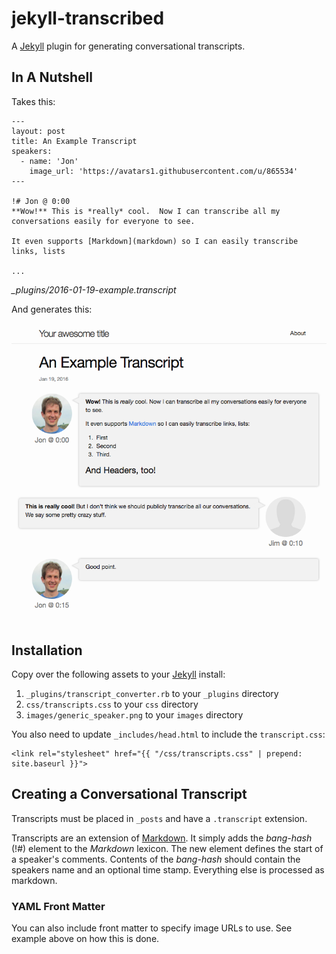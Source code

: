 # jekyll-transcribed

A [Jekyll](http://jekyllrb.com/) plugin for generating conversational transcripts.

## In A Nutshell

Takes this:

```
---
layout: post
title: An Example Transcript
speakers:
  - name: 'Jon'
    image_url: 'https://avatars1.githubusercontent.com/u/865534'
---

!# Jon @ 0:00
**Wow!** This is *really* cool.  Now I can transcribe all my conversations easily for everyone to see.

It even supports [Markdown](markdown) so I can easily transcribe links, lists

...
```
*_plugins/2016-01-19-example.transcript*

And generates this:

![Transcript Output](https://raw.githubusercontent.com/jonmbake/screenshots/master/jekyll-transcribed/convo.png)

## Installation

Copy over the following assets to your [Jekyll](http://jekyllrb.com/) install:

1. `_plugins/transcript_converter.rb` to your `_plugins` directory
2. `css/transcripts.css` to your `css` directory
3. `images/generic_speaker.png` to your `images` directory

You also need to update `_includes/head.html` to include the `transcript.css`:

```
<link rel="stylesheet" href="{{ "/css/transcripts.css" | prepend: site.baseurl }}">
```

## Creating a Conversational Transcript

Transcripts must be placed in `_posts` and have a `.transcript` extension.

Transcripts are an extension of [Markdown](https://daringfireball.net/projects/markdown/).  It simply adds the *bang-hash* (!#) element to the *Markdown* lexicon. The new element defines the start of a speaker's comments.  Contents of the *bang-hash* should contain the speakers name and an optional time stamp.  Everything else is processed as markdown.

### YAML Front Matter

You can also include front matter to specify image URLs to use.  See example above on how this is done.

